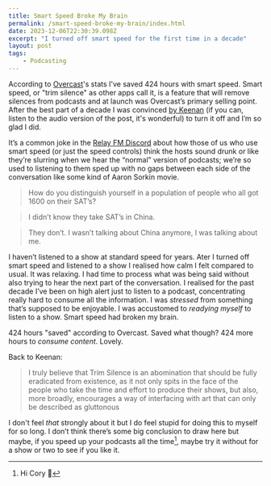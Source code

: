 ```yaml
---
title: Smart Speed Broke My Brain
permalink: /smart-speed-broke-my-brain/index.html
date: 2023-12-06T22:30:39.098Z
excerpt: "I turned off smart speed for the first time in a decade"
layout: post
tags:
    - Podcasting
---
```


According to [Overcast](https://overcast.fm/)'s stats I've saved 424 hours with smart speed. Smart speed, or "trim silence" as other apps call it, is a feature that will remove silences from podcasts and at launch was Overcast’s primary selling point. After the best part of a decade I was convinced [by Keenan](https://gkeenan.co/avgb/hot-take-its-okay-if-we-dont-consume-all-of-the-worlds-information-before-we-die) (if you can, listen to the audio version of the post, it's wonderful) to turn it off and I’m so glad I did. 

It’s a common joke in the [Relay FM Discord](https://www.relay.fm/membership) about how those of us who use smart speed (or just the speed controls) think the hosts sound drunk or like they’re slurring when we hear the “normal” version of podcasts; we’re so used to listening to them sped up with no gaps between each side of the conversation like some kind of Aaron Sorkin movie. 

> How do you distinguish yourself in a population of people who all got 1600 on their SAT’s?

> I didn’t know they take SAT’s in China.

> They don’t. I wasn’t talking about China anymore, I was talking about me.

I haven’t listened to a show at standard speed for years. Ater I turned off smart speed and listened to a show I realised how calm I felt compared to usual. It was relaxing. I had time to process what was being said without also trying to hear the next part of the conversation. I realised for the past decade I’ve been on high alert just to listen to a podcast, concentrating really hard to consume all the information. I was _stressed_ from something that’s supposed to be enjoyable. I was accustomed to _readying myself_ to listen to a show. Smart speed had broken my brain.

424 hours "saved" according to Overcast. Saved what though? 424 more hours to _consume content_. Lovely.

Back to Keenan:

>  I truly believe that Trim Silence is an abomination that should be fully eradicated from existence, as it not only spits in the face of the people who take the time and effort to produce their shows, but also, more broadly, encourages a way of interfacing with art that can only be described as gluttonous

I don't feel _that_ strongly about it but I do feel stupid for doing this to myself for so long. I don’t think there’s some big conclusion to draw here but maybe, if you speed up your podcasts all the time[^1], maybe try it without for a show or two to see if you like it. 

[^1]: Hi Cory 👋 
